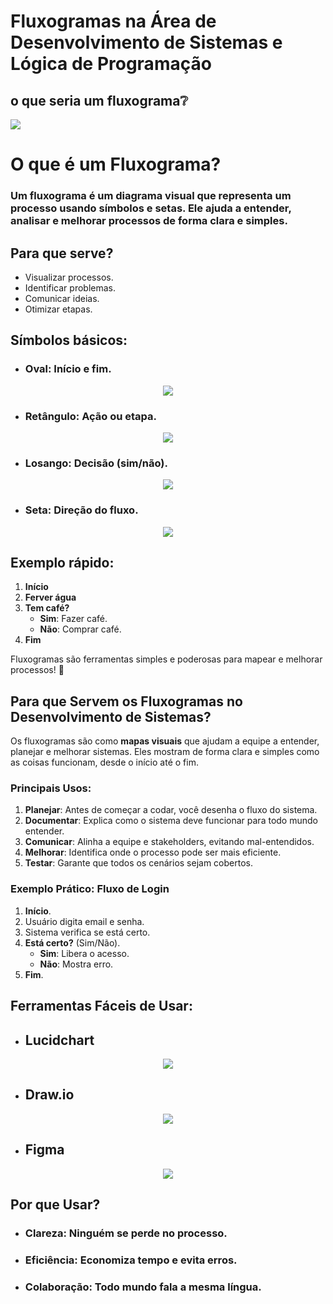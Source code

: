 # Fluxogramas na Área de Desenvolvimento de Sistemas e Lógica de Programação
## o que seria um fluxograma❔
![](https://api-blog.rdstation.com/wp-content/uploads/2024/08/AD_4nXeRJ4zIWz8yLCArTwf6MzoEVl1WyNAyktdD0tQ8sFYocMD1i6Nv0F6i6J6wk68aZ2SOt-mQTRIZ2EFf9brzgLWCGY00pZd0QN6srynDeywQsdCpG7v_ft3gKIKgTrdA2y1bKK9tUytN_ElIF1xbZVJ-nLEkeyfS6HX0sXBv8TKKbgFRmvPw.png)
# O que é um Fluxograma?

### Um **fluxograma** é um diagrama visual que representa um **processo** usando símbolos e setas. Ele ajuda a entender, analisar e melhorar processos de forma clara e simples.

## Para que serve?
- Visualizar processos.
- Identificar problemas.
- Comunicar ideias.
- Otimizar etapas.

## Símbolos básicos:
- ###   **Oval**: Início e fim.

<div align="center">

  <img src="https://github.com/user-attachments/assets/d5f3fac6-fc23-4000-bed5-e2a9342fe7e1">
  
</div>

- ### **Retângulo**: Ação ou etapa.

<div align="center">

  <img src="https://github.com/user-attachments/assets/282db71f-8b8d-4764-8e86-69856234f8b9">

  </div>

- ###  **Losango**: Decisão (sim/não).

<div align="center">

  <img src="https://github.com/user-attachments/assets/1c7c9815-f429-40b2-9a32-9e8be9321b0b">

 </div>

- ###  **Seta**: Direção do fluxo.

<div align="center">
 
  <img src="https://github.com/user-attachments/assets/7f8c0327-4247-4cbc-a42c-e17350fb7298">

 </div>

## Exemplo rápido:
1. **Início**  
2. **Ferver água**  
3. **Tem café?**  
   - **Sim**: Fazer café.  
   - **Não**: Comprar café.  
4. **Fim**

Fluxogramas são ferramentas simples e poderosas para mapear e melhorar processos! 🚀

## Para que Servem os Fluxogramas no Desenvolvimento de Sistemas?

Os fluxogramas são como **mapas visuais** que ajudam a equipe a entender, planejar e melhorar sistemas. Eles mostram de forma clara e simples como as coisas funcionam, desde o início até o fim.

### Principais Usos:
1. **Planejar**: Antes de começar a codar, você desenha o fluxo do sistema.
2. **Documentar**: Explica como o sistema deve funcionar para todo mundo entender.
3. **Comunicar**: Alinha a equipe e stakeholders, evitando mal-entendidos.
4. **Melhorar**: Identifica onde o processo pode ser mais eficiente.
5. **Testar**: Garante que todos os cenários sejam cobertos.

### Exemplo Prático: Fluxo de Login
1. **Início**.
2. Usuário digita email e senha.
3. Sistema verifica se está certo.
4. **Está certo?** (Sim/Não).
   - **Sim**: Libera o acesso.
   - **Não**: Mostra erro.
5. **Fim**.

## Ferramentas Fáceis de Usar:

- ## **Lucidchart**

<div align="center">

 <img src="https://github.com/user-attachments/assets/4987068c-a362-43c1-9bdb-6a0730ce6b98">


 </div>

- ## **Draw.io**

<div align="center">
  
 <img src="https://github.com/user-attachments/assets/7bf44ceb-bebe-482f-86db-1f893f731129">

 </div>

- ## **Figma**

<div align="center">  
 <img src="https://github.com/user-attachments/assets/186ec811-2826-48f0-85d9-05ce3d20e200">

  </div>

## Por que Usar?
- ### **Clareza**: Ninguém se perde no processo.
- ### **Eficiência**: Economiza tempo e evita erros.
- ### **Colaboração**: Todo mundo fala a mesma língua.

